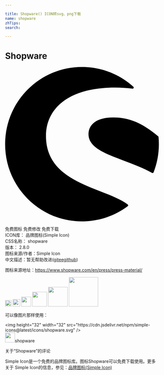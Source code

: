 ```yaml
---

title: Shopware() ICON转svg、png下载
name: shopware
zhTips: 
search: 

---
```


# Shopware  <small style="font-size: 60%;font-weight: 100"></small>

<div id="svg" class="svg-wrap">
<svg role="img" viewBox="0 0 24 24" xmlns="http://www.w3.org/2000/svg"><title>Shopware icon</title><path d="M23.9477 10.8913a.1735.1735 0 00-.061-.1178c-2.5032-2.078-4.5288-2.9261-6.9905-2.9261-1.3127 0-2.32.2638-2.9916.7827-.5822.4492-.8896 1.0772-.8896 1.812 0 2.0605 2.5184 3.0003 5.4358 4.0883 1.5023.5604 3.057 1.1404 4.483 1.9319a.1626.1626 0 00.0828.0218.187.187 0 00.0589-.011c.0458-.0174.085-.0523.1025-.1002.545-1.3955.822-2.8673.822-4.374a13.082 13.082 0 00-.0523-1.1076zm-4.81 10.4791c-1.0423-.785-2.5795-1.3824-4.2061-2.0125-1.9362-.7501-4.132-1.6027-5.7803-2.913-1.8665-1.4871-2.7757-3.3623-2.7757-5.7324 0-2.1281.883-3.9466 2.5533-5.2614 1.873-1.474 4.7119-2.2546 8.2071-2.2546.966 0 1.8883.0589 2.743.1766a.1696.1696 0 00.1788-.098.17.17 0 00-.0414-.2007C17.814 1.0924 14.9664.0022 12.001.0022c-3.2052 0-6.2186 1.2472-8.4862 3.5148C1.2494 5.7825 0 8.796 0 11.999c0 3.2051 1.2472 6.2185 3.5149 8.484 2.2654 2.2654 5.2788 3.5148 8.4862 3.5148 2.5903 0 5.0564-.8133 7.1344-2.3505a.1714.1714 0 00.0697-.1374.1735.1735 0 00-.0676-.1395Z"/></svg>
</div>
<detail full-name='shopware'></detail>

<div class="detail-page">
<p>
<span><span class="badge-success badge">免费图标</span> <span class="badge-success badge">免费修改</span>  <span class="badge-success badge">免费下载</span> </span>
<br/>
<span>
ICON库：
<span class="badge-secondary badge">品牌图标(Simple Icon)</span> 
</span>
<br/>
<span>
CSS名称：
<span class="badge-secondary badge">shopware</span> 
</span>

<br/>
<span>
版本：
<span class="badge-secondary badge">2.8.0</span> 
</span>
<br/>
<span>图标来源/作者：<span class="badge-light badge">Simple Icon</span></span> 
<br/>
<span class="zh-detail">中文描述：暂无<span class="help-link"><span>帮助改进</span>(<a href="https://gitee.com/liuwave/icon-helper/edit/master/json/brands/shopware.json" target="_blank" rel="noopener noreferrer">gitee</a><a href="https://github.com/liuwave/icon-helper/edit/master/json/brands/shopware.json" target="_blank" rel="noopener noreferrer">github</a></span>)</span><br/>
</p>
</div><div class="description description alert alert-light"><p>图标来源地址：<a href="https://www.shopware.com/en/press/press-material/" target="_blank" rel="noopener noreferrer">https://www.shopware.com/en/press/press-material/</a></p></div>
<div class="alert alert-dark">
<img height="21" width="21" src="https://cdn.jsdelivr.net/npm/simple-icons@latest/icons/shopware.svg" />
<img height="24" width="24" src="https://cdn.jsdelivr.net/npm/simple-icons@latest/icons/shopware.svg" />
<img height="32" width="32" src="https://cdn.jsdelivr.net/npm/simple-icons@latest/icons/shopware.svg" />
<img height="48" width="48" src="https://cdn.jsdelivr.net/npm/simple-icons@latest/icons/shopware.svg" />
<img height="64" width="64" src="https://cdn.jsdelivr.net/npm/simple-icons@latest/icons/shopware.svg" />
<img height="96" width="96" src="https://cdn.jsdelivr.net/npm/simple-icons@latest/icons/shopware.svg" />

</div>
<div>
  <p>可以像图片那样使用：    
  </p>
  <div class="alert alert-primary" style="font-size: 14px">
    &lt;img height="32" width="32" src="https://cdn.jsdelivr.net/npm/simple-icons@latest/icons/shopware.svg" /&gt;
    <copy-btn content='<img height="32" width="32" src="https://cdn.jsdelivr.net/npm/simple-icons@latest/icons/shopware.svg" />'></copy-btn>
  </div>
  <div class="alert alert-secondary">
    <img height="32" width="32" src="https://cdn.jsdelivr.net/npm/simple-icons@latest/icons/shopware.svg" />shopware
    <copy-btn content="shopware" btn-title="复制图标名称"></copy-btn>
  </div>
</div>

<Vssue title="关于“Shopware”的评论" >关于“Shopware”的评论</Vssue>


<div><p>Simple Icon是一个免费的品牌图标库。图标Shopware可以免费下载使用。更多关于  Simple Icon的信息，参见：<a target="_blank" href="https://iconhelper.cn/brands.html">品牌图标(Simple Icon)</a>
</p></div>
